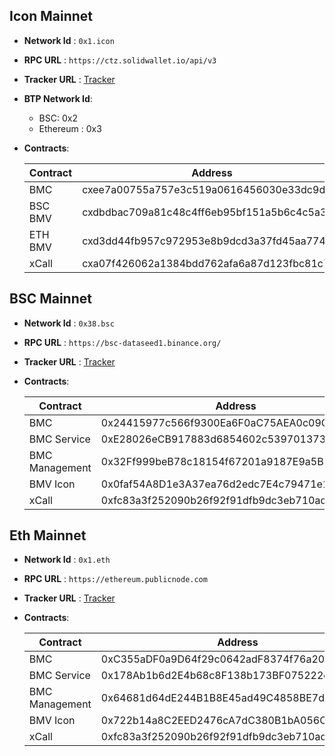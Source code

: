 ## Icon Mainnet
- **Network Id** : `0x1.icon`
- **RPC URL** : `https://ctz.solidwallet.io/api/v3`
- **Tracker URL** : [Tracker](https://tracker.icon.community/)
- **BTP Network Id**:
    - BSC: 0x2
    - Ethereum : 0x3
- **Contracts**:

    | Contract    	| Address                                    	| Note 	|
    |-------------	|--------------------------------------------	|------	|
    | BMC         	| cxee7a00755a757e3c519a0616456030e33dc9d47f 	|      	|
    | BSC BMV     	| cxdbdbac709a81c48c4ff6eb95bf151a5b6c4c5a3e 	|      	|
    | ETH BMV 	    | cxd3dd44fb957c972953e8b9dcd3a37fd45aa77459 	|      	|
    | xCall       	|  cxa07f426062a1384bdd762afa6a87d123fbc81c75  	|      	|

## BSC Mainnet
- **Network Id** : `0x38.bsc`
- **RPC URL** : `https://bsc-dataseed1.binance.org/`
- **Tracker URL** : [Tracker](https://bscscan.com/)
- **Contracts**:

    | Contract       	| Address                                    	| Note 	|
    |----------------	|--------------------------------------------	|------	|
    | BMC            	| 0x24415977c566f9300Ea6F0aC75AEA0c09C500e46 	|      	|
    | BMC Service    	| 0xE28026eCB917883d6854602c5397013735E1d1B7 	|      	|
    | BMC Management 	| 0x32Ff999beB78c18154f67201a9187E9a5Bb9a77E 	|      	|
    | BMV Icon       	| 0x0faf54A8D1e3A37ea76d2edc7E4c79471e155a52 	|      	|
    | xCall          	| 0xfc83a3f252090b26f92f91dfb9dc3eb710adaf1b 	|      	|

## Eth Mainnet
- **Network Id** : `0x1.eth`
- **RPC URL** : `https://ethereum.publicnode.com`
- **Tracker URL** : [Tracker](https://etherscan.io/)
- **Contracts**:

    | Contract       	| Address                                    	| Note 	|
    |----------------	|--------------------------------------------	|------	|
    | BMC            	| 0xC355aDF0a9D64f29c0642adF8374f76a20B3fA9d 	|      	|
    | BMC Service    	| 0x178Ab1b6d2E4b68c8F138b173BF075222e127bc4 	|      	|
    | BMC Management 	| 0x64681d64dE244B1B8E45ad49C4858BE7d7d4c117 	|      	|
    | BMV Icon       	| 0x722b14a8C2EED2476cA7dC380B1bA056C8D4e3DC 	|      	|
    | xCall          	| 0xfc83a3f252090b26f92f91dfb9dc3eb710adaf1b 	|      	|
    
    